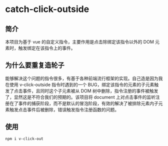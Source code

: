 # catch-click-outside

## 简介

本项目为基于 vue 的自定义指令，主要作用是点击除绑定该指令以外的 DOM 元素时，触发绑定在该指令上的事件。

## 为什么要重复造轮子

能够解决这个问题的指令很多，有基于各种前端流行框架的实现。自己造是因为我在使用 v-click-outside 指令时遇到的一个 BUG，绑定该指令的元素的子元素触发了点击事件，且同时这个子元素被从 DOM 树中删除，指令注册的事件被触发了，显然这是不符合我们的预期的。该项目将 document 上对点击事件的监听注册在了事件的捕获阶段，而不是默认的冒泡阶段，有效的解决了被排除元素内子元素触发点击事件后被删除，错误触发指令注册函数的问题。

## 使用

```
npm i v-click-out

```




